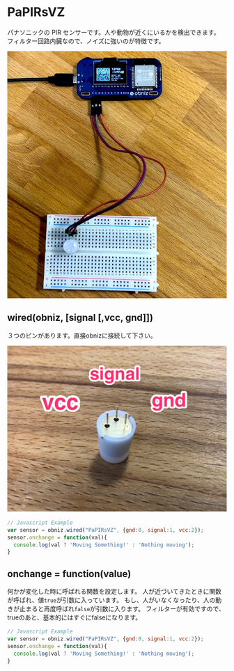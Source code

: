 # PaPIRsVZ

パナソニックの PIR センサーです。人や動物が近くにいるかを検出できます。
フィルター回路内臓なので、ノイズに強いのが特徴です。

![](./papirsvzwire.jpg)


## wired(obniz, [signal [,vcc, gnd]])

３つのピンがあります。直接obnizに接続して下さい。

![](./papirsvzpins.jpg)

```Javascript
// Javascript Example
var sensor = obniz.wired("PaPIRsVZ", {gnd:0, signal:1, vcc:2});
sensor.onchange = function(val){
  console.log(val ? 'Moving Something!' : 'Nothing moving');
}
```

## onchange = function(value)

何かが変化した時に呼ばれる関数を設定します。
人が近づいてきたときに関数が呼ばれ、値```true```が引数に入っています。
もし、人がいなくなったり、人の動きが止まると再度呼ばれ```false```が引数に入ります。
フィルターが有効ですので、trueのあと、基本的にはすぐにfalseになります。

```Javascript
// Javascript Example
var sensor = obniz.wired("PaPIRsVZ", {gnd:0, signal:1, vcc:2});
sensor.onchange = function(val){
  console.log(val ? 'Moving Something!' : 'Nothing moving');
}
```